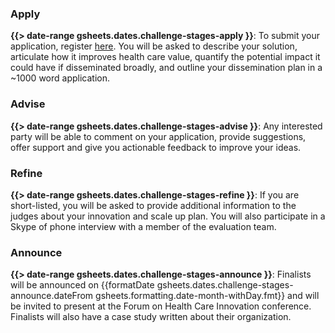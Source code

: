 
### Apply
**{{> date-range gsheets.dates.challenge-stages-apply }}**: To submit your application, register [here]( {{gsheets.links.challenge-application.url}} ). You will be asked to describe your solution, articulate how it improves health care value, quantify the potential impact it could have if disseminated broadly, and outline your dissemination plan in a ~1000 word application.

### Advise
**{{> date-range gsheets.dates.challenge-stages-advise }}**: Any interested party will be able to comment on your application, provide suggestions, offer support and give you actionable feedback to improve your ideas.

### Refine
**{{> date-range gsheets.dates.challenge-stages-refine }}**:
If you are short-listed, you will be asked to provide additional information to the judges about your innovation and scale up plan. You will also participate in a Skype of phone interview with a member of the evaluation team.

### Announce
**{{> date-range gsheets.dates.challenge-stages-announce }}**:
Finalists will be announced on {{formatDate gsheets.dates.challenge-stages-announce.dateFrom gsheets.formatting.date-month-withDay.fmt}} and will be invited to present at the Forum on Health Care Innovation conference.  Finalists will also have a case study written about their organization.
